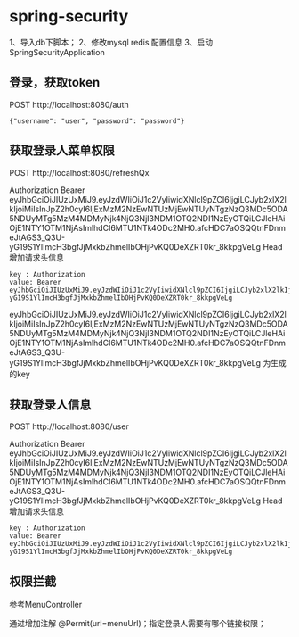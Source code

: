 # spring-security

1、导入db下脚本；
2、修改mysql redis 配置信息
3、启动 SpringSecurityApplication

## 登录，获取token

POST http://localhost:8080/auth

```
{"username": "user", "password": "password"}
```
## 获取登录人菜单权限

POST http://localhost:8080/refreshQx

Authorization  Bearer eyJhbGciOiJIUzUxMiJ9.eyJzdWIiOiJ1c2VyIiwidXNlcl9pZCI6IjgiLCJyb2xlX2lkIjoiMiIsInJpZ2h0cyI6IjExMzM2NzEwNTUzMjEwNTUyNTgzNzQ3MDc5ODA5NDUyMTg5MzM4MDMyNjk4NjQ3NjI3NDM1OTQ2NDI1NzEyOTQiLCJleHAiOjE1NTY1OTM1NjAsImlhdCI6MTU1NTk4ODc2MH0.afcHDC7aOSQQtnFDnmeJtAGS3_Q3U-yG19S1YlImcH3bgfJjMxkbZhmelIbOHjPvKQ0DeXZRT0kr_8kkpgVeLg
Head 增加请求头信息
```
key : Authorization 
value: Bearer eyJhbGciOiJIUzUxMiJ9.eyJzdWIiOiJ1c2VyIiwidXNlcl9pZCI6IjgiLCJyb2xlX2lkIjoiMiIsInJpZ2h0cyI6IjExMzM2NzEwNTUzMjEwNTUyNTgzNzQ3MDc5ODA5NDUyMTg5MzM4MDMyNjk4NjQ3NjI3NDM1OTQ2NDI1NzEyOTQiLCJleHAiOjE1NTY1OTM1NjAsImlhdCI6MTU1NTk4ODc2MH0.afcHDC7aOSQQtnFDnmeJtAGS3_Q3U-yG19S1YlImcH3bgfJjMxkbZhmelIbOHjPvKQ0DeXZRT0kr_8kkpgVeLg
```

eyJhbGciOiJIUzUxMiJ9.eyJzdWIiOiJ1c2VyIiwidXNlcl9pZCI6IjgiLCJyb2xlX2lkIjoiMiIsInJpZ2h0cyI6IjExMzM2NzEwNTUzMjEwNTUyNTgzNzQ3MDc5ODA5NDUyMTg5MzM4MDMyNjk4NjQ3NjI3NDM1OTQ2NDI1NzEyOTQiLCJleHAiOjE1NTY1OTM1NjAsImlhdCI6MTU1NTk4ODc2MH0.afcHDC7aOSQQtnFDnmeJtAGS3_Q3U-yG19S1YlImcH3bgfJjMxkbZhmelIbOHjPvKQ0DeXZRT0kr_8kkpgVeLg
为生成的key

## 获取登录人信息

POST http://localhost:8080/user

Authorization  Bearer eyJhbGciOiJIUzUxMiJ9.eyJzdWIiOiJ1c2VyIiwidXNlcl9pZCI6IjgiLCJyb2xlX2lkIjoiMiIsInJpZ2h0cyI6IjExMzM2NzEwNTUzMjEwNTUyNTgzNzQ3MDc5ODA5NDUyMTg5MzM4MDMyNjk4NjQ3NjI3NDM1OTQ2NDI1NzEyOTQiLCJleHAiOjE1NTY1OTM1NjAsImlhdCI6MTU1NTk4ODc2MH0.afcHDC7aOSQQtnFDnmeJtAGS3_Q3U-yG19S1YlImcH3bgfJjMxkbZhmelIbOHjPvKQ0DeXZRT0kr_8kkpgVeLg
Head 增加请求头信息
```
key : Authorization 
value: Bearer eyJhbGciOiJIUzUxMiJ9.eyJzdWIiOiJ1c2VyIiwidXNlcl9pZCI6IjgiLCJyb2xlX2lkIjoiMiIsInJpZ2h0cyI6IjExMzM2NzEwNTUzMjEwNTUyNTgzNzQ3MDc5ODA5NDUyMTg5MzM4MDMyNjk4NjQ3NjI3NDM1OTQ2NDI1NzEyOTQiLCJleHAiOjE1NTY1OTM1NjAsImlhdCI6MTU1NTk4ODc2MH0.afcHDC7aOSQQtnFDnmeJtAGS3_Q3U-yG19S1YlImcH3bgfJjMxkbZhmelIbOHjPvKQ0DeXZRT0kr_8kkpgVeLg
```
## 权限拦截

  参考MenuController

通过增加注解    @Permit(url=menuUrl)；指定登录人需要有哪个链接权限；